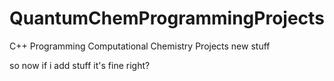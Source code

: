 # QuantumChemProgrammingProjects

C++ Programming Computational Chemistry Projects
new stuff

so now if i add stuff it's fine right?

